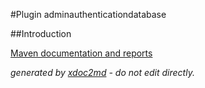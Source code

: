 
#Plugin adminauthenticationdatabase

##Introduction


[Maven documentation and reports](http://dev.lutece.paris.fr/plugins/plugin-adminauthenticationdatabase/)



 *generated by [xdoc2md](https://github.com/lutece-platform/tools-maven-xdoc2md-plugin) - do not edit directly.*